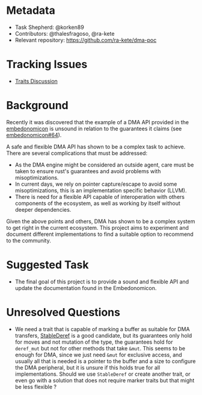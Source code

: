 # Metadata

* Task Shepherd: @korken89
* Contributors: @thalesfragoso, @ra-kete
* Relevant repository: https://github.com/ra-kete/dma-poc

# Tracking Issues

- [Traits Discussion](https://github.com/ra-kete/dma-poc/issues/1)

# Background

Recently it was discovered that the example of a DMA API provided in the [embedonomicon](https://github.com/rust-embedded/embedonomicon) is unsound in relation to the guarantees it claims (see [embedonomicon#64](https://github.com/rust-embedded/embedonomicon/issues/64)).

A safe and flexible DMA API has shown to be a complex task to achieve. There are several complications that must be addressed:
- As the DMA engine might be considered an outside agent, care must be taken to ensure rust's guarantees and avoid problems with misoptimizations.
- In current days, we rely on pointer capture/escape to avoid some misoptimizations, this is an implementation specific behavior (LLVM).
- There is need for a flexible API capable of interoperation with others components of the ecosystem, as well as working by itself without deeper dependencies.

Given the above points and others, DMA has shown to be a complex system to get right in the current ecosystem. This project aims to experiment and document different implementations to find a suitable option to recommend to the community.

# Suggested Task

* The final goal of this project is to provide a sound and flexible API and update the documentation found in the Embedonomicon.

# Unresolved Questions

- We need a trait that is capable of marking a buffer as suitable for DMA transfers, [StableDeref](https://crates.io/crates/stable_deref_trait) is a good candidate, but its guarantees only hold for moves and not mutation of the type, the guarantees hold for `deref_mut` but not for other methods that take `&mut`. This seems to be enough for DMA, since we just need `&mut` for exclusive access, and usually all that is needed is a pointer to the buffer and a size to configure the DMA peripheral, but it is unsure if this holds true for all implementations. Should we use `StableDeref` or create another trait, or even go with a solution that does not require marker traits but that might be less flexible ?
